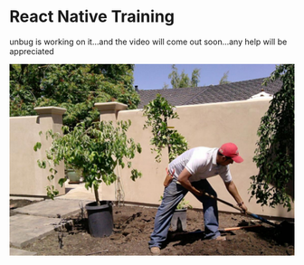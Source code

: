 # React Native Training

unbug is working on it...and the video will come out soon...any help will be appreciated

![](QQ20160622-1.png)